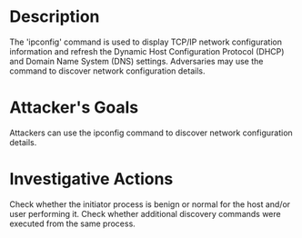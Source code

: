 # Description
The 'ipconfig' command is used to display TCP/IP network configuration information and refresh the Dynamic Host Configuration Protocol (DHCP) and Domain Name System (DNS) settings. Adversaries may use the command to discover network configuration details.
# Attacker's Goals
Attackers can use the ipconfig command to discover network configuration details.
# Investigative Actions
Check whether the initiator process is benign or normal for the host and/or user performing it.
Check whether additional discovery commands were executed from the same process.
